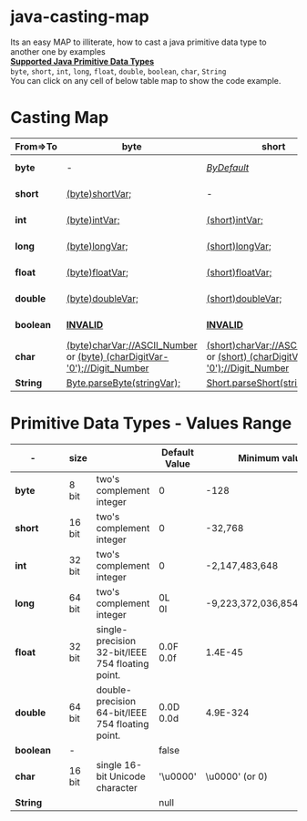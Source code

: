 # java-casting-map
Its an easy MAP to illiterate, how to cast a java primitive data type to another one by examples  
[**Supported Java Primitive Data Types**][1]  
`byte`, `short`, `int`, `long`, `float`, `double`, `boolean`, `char`, `String`  
You can click on any cell of below table map to show the code example.


Casting Map
============


| From=>To 	|       **byte**        |       **short**       |   **int**     |         **long**      |       **float**       |   **double**     |         **boolean**      |       **char**       |   **String**     |  
| --- | --- | --- | --- | --- | --- | --- | --- | --- | --- |
| **byte**  	| -                     | [*ByDefault*][01]      | [*ByDefault*][02]    | [*ByDefault*][03] | [*ByDefault*][04]  | [*ByDefault*][05] | [**INVALID**][06] | [*(char)byteVar;//ASCII_Char*][07]  | [*Byte.toString(byteVar);*][08] or [ByConcatenation][09] |
| **short** 	| [(byte)shortVar;][10] | -  | [*ByDefault*][12]    | [*ByDefault*][13] | [*ByDefault*][14]  | [*ByDefault*][15] | [**INVALID**][16] | [*(char)shortVar;//ASCII_Char*][17]  | [*Short.toString(shortVar);*][18] or [ByConcatenation][19] |
| **int**   	| [(byte)intVar;][20]   | [(short)intVar;][21] | -     | [*ByDefault*][23] | [*ByDefault*][24]  | [*ByDefault*][25] | [**INVALID**][26] | [*(char)intVar;//ASCII_Char*][27]  | [*Integer.toString(intVar);*][28] or [ByConcatenation][29] |
| **long**   	| [(byte)longVar;][30]  | [(short)longVar;][31] | [(int)longVar;][32]     | - | [*ByDefault*][34]  | [*ByDefault*][35] | [**INVALID**][36] | [*(char)longVar;//ASCII_Char*][37]  | [*Long.toString(longVar);*][38] or [ByConcatenation][39] |
| **float**   	| [(byte)floatVar;][40] | [(short)floatVar;][41] | [(int)floatVar;][42]     | [(long)floatVar;][43] | -  | [*ByDefault*][45] | [**INVALID**][46] | [*(char)floatVar;//ASCII_Char*][47]  | [*Float.toString(floatVar);*][48] or [ByConcatenation][49] |
| **double**   	| [(byte)doubleVar;][50] | [(short)doubleVar;][51] | [(int)doubleVar;][52]     | [(long)doubleVar;][53] | [(float)doubleVar;][54]  | - | [**INVALID**][56] | [*(char)doubleVar;//ASCII_Char*][57]  | [*Double.toString(doubleVar);*][58] or [ByConcatenation][59] |
| **boolean**	| [**INVALID**][60]   | [**INVALID**][60] | [**INVALID**][60] | [**INVALID**][60] | [**INVALID**][60]  | [**INVALID**][60] | - | [**INVALID**][60]  | [*Boolean.toString(booleanVar);*][68] or [ByConcatenation][69] |
| **char**   	| [(byte)charVar;//ASCII_Number][70] or [(byte) (charDigitVar-'0');//Digit_Number][720]   | [(short)charVar;//ASCII_Number][71] or [(short) (charDigitVar-'0');//Digit_Number][721] | [*ByDefault//ASCII_Number*][72] or [(charDigitVar-'0');//Digit_Number][722] | [*ByDefault//ASCII_Number*][73] or [(charDigitVar-'0');//Digit_Number][723] | [*ByDefault//ASCII_Number*][74] or [(charDigitVar-'0');//Digit_Number][724]  | [*ByDefault//ASCII_Number*][75] or [(charDigitVar-'0');//Digit_Number][725] | [**INVALID**][76] | -  | [*Char.toString(charVar);*][78] or [ByConcatenation][79] |
| **String**   	| [Byte.parseByte(stringVar);][80]   | [Short.parseShort(stringVar);][81] | [Integer.parseInt(stringVar);][82] | [Long.parseLong(stringVar);][83] | [Float.parseFloat(stringVar);][84]  | [Double.parseDouble(stringVar);][85] | [Boolean.parseBoolean(stringVar);][86] | [stringVar.charAt(index);][87]  | - |


Primitive Data Types - Values Range
============

|      -      |   | **size** |                                                 | **Default Value**     | **Minimum value**           | **Maximum value**         |       |
| ----------- | - | -------- | ----------------------------------------------- | --------------------- | --------------------------- | ------------------------- | ----- |
| **byte**    |   | 8 bit    | two's complement integer                        | 0                     | \-128                       | 127                       | 2\^7  |
| **short**   |   | 16 bit   | two's complement integer                        | 0                     | \-32,768                    | 32,767                    | 2\^15 |
| **int**     |   | 32 bit   | two's complement integer                        | 0                     | \-2,147,483,648             | 2,147,483,647             | 2\^31 |
| **long**    |   | 64 bit   | two's complement integer                        | 0L <br> 0l            | \-9,223,372,036,854,770,000 | 9,223,372,036,854,770,000 | 2\^63 |
| **float**   |   | 32 bit   | single-precision 32-bit/IEEE 754 floating point.| 0.0F <br> 0.0f        | 1.4E-45                     | 3.4028235E38              |       |
| **double**  |   | 64 bit   | double-precision 64-bit/IEEE 754 floating point.| 0.0D <br> 0.0d        | 4.9E-324                    | 1.7976931348623157E308    |       |
| **boolean** |   | \-       |                                                 | false                 |                             |                           |       |
| **char**    |   | 16 bit   | single 16-bit Unicode character                 | '\\u0000'             | \\u0000' (or 0)             | \\uffff' (or 65,535)      |       |
| **String**  |   |          |                                                 | null                  |                             |                           |       |










[1]: https://docs.oracle.com/javase/tutorial/java/nutsandbolts/datatypes.html

[01]: https://github.com/ahmednabil88/java-casting-map/blob/master/src/main/java/java_casting_map/ByteCasting.java#L26-L29 "BY Default - No casting required"
[02]: https://github.com/ahmednabil88/java-casting-map/blob/master/src/main/java/java_casting_map/ByteCasting.java#L31-L34 "BY Default - No casting required"
[03]: https://github.com/ahmednabil88/java-casting-map/blob/master/src/main/java/java_casting_map/ByteCasting.java#L36-L39 "BY Default - No casting required"
[04]: https://github.com/ahmednabil88/java-casting-map/blob/master/src/main/java/java_casting_map/ByteCasting.java#L41-L44 "BY Default - No casting required"
[05]: https://github.com/ahmednabil88/java-casting-map/blob/master/src/main/java/java_casting_map/ByteCasting.java#L46-L49 "BY Default - No casting required"
[06]: https://github.com/ahmednabil88/java-casting-map/blob/master/src/main/java/java_casting_map/ByteCasting.java#L51-L54
[07]: https://github.com/ahmednabil88/java-casting-map/blob/master/src/main/java/java_casting_map/ByteCasting.java#L56-L59
[08]: https://github.com/ahmednabil88/java-casting-map/blob/master/src/main/java/java_casting_map/ByteCasting.java#L61-L63
[09]: https://github.com/ahmednabil88/java-casting-map/blob/master/src/main/java/java_casting_map/ByteCasting.java#L65-L67

[10]: https://github.com/ahmednabil88/java-casting-map/blob/master/src/main/java/java_casting_map/ShortCasting.java#L26-L28
[12]: https://github.com/ahmednabil88/java-casting-map/blob/master/src/main/java/java_casting_map/ShortCasting.java#L30-L33 "BY Default - No casting required"
[13]: https://github.com/ahmednabil88/java-casting-map/blob/master/src/main/java/java_casting_map/ShortCasting.java#L35-L38 "BY Default - No casting required"
[14]: https://github.com/ahmednabil88/java-casting-map/blob/master/src/main/java/java_casting_map/ShortCasting.java#L40-L43 "BY Default - No casting required"
[15]: https://github.com/ahmednabil88/java-casting-map/blob/master/src/main/java/java_casting_map/ShortCasting.java#L45-L48 "BY Default - No casting required"
[16]: https://github.com/ahmednabil88/java-casting-map/blob/master/src/main/java/java_casting_map/ShortCasting.java#L50-L53
[17]: https://github.com/ahmednabil88/java-casting-map/blob/master/src/main/java/java_casting_map/ShortCasting.java#L55-L58
[18]: https://github.com/ahmednabil88/java-casting-map/blob/master/src/main/java/java_casting_map/ShortCasting.java#L60-L62
[19]: https://github.com/ahmednabil88/java-casting-map/blob/master/src/main/java/java_casting_map/ShortCasting.java#L64-L66

[20]: https://github.com/ahmednabil88/java-casting-map/blob/master/src/main/java/java_casting_map/IntCasting.java#L26-L29
[21]: https://github.com/ahmednabil88/java-casting-map/blob/master/src/main/java/java_casting_map/IntCasting.java#L31-L33
[23]: https://github.com/ahmednabil88/java-casting-map/blob/master/src/main/java/java_casting_map/IntCasting.java#L35-L38 "BY Default - No casting required"
[24]: https://github.com/ahmednabil88/java-casting-map/blob/master/src/main/java/java_casting_map/IntCasting.java#L40-L43 "BY Default - No casting required"
[25]: https://github.com/ahmednabil88/java-casting-map/blob/master/src/main/java/java_casting_map/IntCasting.java#L45-L48 "BY Default - No casting required"
[26]: https://github.com/ahmednabil88/java-casting-map/blob/master/src/main/java/java_casting_map/IntCasting.java#L50-L53
[27]: https://github.com/ahmednabil88/java-casting-map/blob/master/src/main/java/java_casting_map/IntCasting.java#L55-L58
[28]: https://github.com/ahmednabil88/java-casting-map/blob/master/src/main/java/java_casting_map/IntCasting.java#L60-L62
[29]: https://github.com/ahmednabil88/java-casting-map/blob/master/src/main/java/java_casting_map/IntCasting.java#L64-L66


[30]: https://github.com/ahmednabil88/java-casting-map/blob/master/src/main/java/java_casting_map/LongCasting.java#L26-L28
[31]: https://github.com/ahmednabil88/java-casting-map/blob/master/src/main/java/java_casting_map/LongCasting.java#L30-L32
[32]: https://github.com/ahmednabil88/java-casting-map/blob/master/src/main/java/java_casting_map/LongCasting.java#L34-L36
[34]: https://github.com/ahmednabil88/java-casting-map/blob/master/src/main/java/java_casting_map/LongCasting.java#L38-L41 "BY Default - No casting required"
[35]: https://github.com/ahmednabil88/java-casting-map/blob/master/src/main/java/java_casting_map/LongCasting.java#L43-L46 "BY Default - No casting required"
[36]: https://github.com/ahmednabil88/java-casting-map/blob/master/src/main/java/java_casting_map/LongCasting.java#L48-L51
[37]: https://github.com/ahmednabil88/java-casting-map/blob/master/src/main/java/java_casting_map/LongCasting.java#L53-L56
[38]: https://github.com/ahmednabil88/java-casting-map/blob/master/src/main/java/java_casting_map/LongCasting.java#L58-L60
[39]: https://github.com/ahmednabil88/java-casting-map/blob/master/src/main/java/java_casting_map/LongCasting.java#L62-L64



[40]: https://github.com/ahmednabil88/java-casting-map/blob/master/src/main/java/java_casting_map/FloatCasting.java#L26-L28
[41]: https://github.com/ahmednabil88/java-casting-map/blob/master/src/main/java/java_casting_map/FloatCasting.java#L30-L34
[42]: https://github.com/ahmednabil88/java-casting-map/blob/master/src/main/java/java_casting_map/FloatCasting.java#L34-L36
[43]: https://github.com/ahmednabil88/java-casting-map/blob/master/src/main/java/java_casting_map/FloatCasting.java#L38-L40
[45]: https://github.com/ahmednabil88/java-casting-map/blob/master/src/main/java/java_casting_map/FloatCasting.java#L42-L45 "BY Default - No casting required"
[46]: https://github.com/ahmednabil88/java-casting-map/blob/master/src/main/java/java_casting_map/FloatCasting.java#L47-L50
[47]: https://github.com/ahmednabil88/java-casting-map/blob/master/src/main/java/java_casting_map/FloatCasting.java#L52-L55
[48]: https://github.com/ahmednabil88/java-casting-map/blob/master/src/main/java/java_casting_map/FloatCasting.java#L57-L59
[49]: https://github.com/ahmednabil88/java-casting-map/blob/master/src/main/java/java_casting_map/FloatCasting.java#L61-L63


[50]: https://github.com/ahmednabil88/java-casting-map/blob/master/src/main/java/java_casting_map/DoubleCasting.java#L26-L28
[51]: https://github.com/ahmednabil88/java-casting-map/blob/master/src/main/java/java_casting_map/DoubleCasting.java#L30-L32
[52]: https://github.com/ahmednabil88/java-casting-map/blob/master/src/main/java/java_casting_map/DoubleCasting.java#L34-L36
[53]: https://github.com/ahmednabil88/java-casting-map/blob/master/src/main/java/java_casting_map/DoubleCasting.java#L38-L40
[54]: https://github.com/ahmednabil88/java-casting-map/blob/master/src/main/java/java_casting_map/DoubleCasting.java#L42-L44
[56]: https://github.com/ahmednabil88/java-casting-map/blob/master/src/main/java/java_casting_map/DoubleCasting.java#L46-L49
[57]: https://github.com/ahmednabil88/java-casting-map/blob/master/src/main/java/java_casting_map/DoubleCasting.java#L51-L54
[58]: https://github.com/ahmednabil88/java-casting-map/blob/master/src/main/java/java_casting_map/DoubleCasting.java#L56-L58
[59]: https://github.com/ahmednabil88/java-casting-map/blob/master/src/main/java/java_casting_map/DoubleCasting.java#L60-L62

[60]: https://github.com/ahmednabil88/java-casting-map/blob/master/src/main/java/java_casting_map/BooleanCasting.java#L26-L28 "boolean - Can NOT be casted to byte/short/int/long/float/double/char"
[68]: https://github.com/ahmednabil88/java-casting-map/blob/master/src/main/java/java_casting_map/BooleanCasting.java#L30-L33
[69]: https://github.com/ahmednabil88/java-casting-map/blob/master/src/main/java/java_casting_map/BooleanCasting.java#L35-L38


[70]: https://github.com/ahmednabil88/java-casting-map/blob/master/src/main/java/java_casting_map/CharCasting.java#L26-L29
[71]: https://github.com/ahmednabil88/java-casting-map/blob/master/src/main/java/java_casting_map/CharCasting.java#L31-L34
[72]: https://github.com/ahmednabil88/java-casting-map/blob/master/src/main/java/java_casting_map/CharCasting.java#L36-L40
[73]: https://github.com/ahmednabil88/java-casting-map/blob/master/src/main/java/java_casting_map/CharCasting.java#L42-L46
[74]: https://github.com/ahmednabil88/java-casting-map/blob/master/src/main/java/java_casting_map/CharCasting.java#L48-L52
[75]: https://github.com/ahmednabil88/java-casting-map/blob/master/src/main/java/java_casting_map/CharCasting.java#L54-L58
[76]: https://github.com/ahmednabil88/java-casting-map/blob/master/src/main/java/java_casting_map/CharCasting.java#L60-L63
[78]: https://github.com/ahmednabil88/java-casting-map/blob/master/src/main/java/java_casting_map/CharCasting.java#L65-L67
[79]: https://github.com/ahmednabil88/java-casting-map/blob/master/src/main/java/java_casting_map/CharCasting.java#L69-L71

[720]: https://github.com/ahmednabil88/java-casting-map/blob/master/src/main/java/java_casting_map/CharCasting.java#L81-L84
[721]: https://github.com/ahmednabil88/java-casting-map/blob/master/src/main/java/java_casting_map/CharCasting.java#L86-L89
[722]: https://github.com/ahmednabil88/java-casting-map/blob/master/src/main/java/java_casting_map/CharCasting.java#L91-L94
[723]: https://github.com/ahmednabil88/java-casting-map/blob/master/src/main/java/java_casting_map/CharCasting.java#L96-L99
[724]: https://github.com/ahmednabil88/java-casting-map/blob/master/src/main/java/java_casting_map/CharCasting.java#L101-L104
[725]: https://github.com/ahmednabil88/java-casting-map/blob/master/src/main/java/java_casting_map/CharCasting.java#L106-L109


[80]: https://github.com/ahmednabil88/java-casting-map/blob/master/src/main/java/java_casting_map/StringCasting.java#L25-L28
[81]: https://github.com/ahmednabil88/java-casting-map/blob/master/src/main/java/java_casting_map/StringCasting.java#L30-L33
[82]: https://github.com/ahmednabil88/java-casting-map/blob/master/src/main/java/java_casting_map/StringCasting.java#L35-L38
[83]: https://github.com/ahmednabil88/java-casting-map/blob/master/src/main/java/java_casting_map/StringCasting.java#L40-L43
[84]: https://github.com/ahmednabil88/java-casting-map/blob/master/src/main/java/java_casting_map/StringCasting.java#L45-L48
[85]: https://github.com/ahmednabil88/java-casting-map/blob/master/src/main/java/java_casting_map/StringCasting.java#L50-L53
[86]: https://github.com/ahmednabil88/java-casting-map/blob/master/src/main/java/java_casting_map/StringCasting.java#L55-L61
[87]: https://github.com/ahmednabil88/java-casting-map/blob/master/src/main/java/java_casting_map/StringCasting.java#L63-L66

